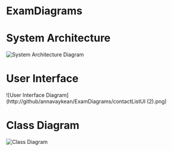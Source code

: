 # ExamDiagrams

# System Architecture
![System Architecture Diagram](http://github/annavaykean/ExamDiagrams/systemArch.png)
# User Interface
![User Interface Diagram](http://github/annavaykean/ExamDiagrams/contactListUI (2).png)
# Class Diagram
![Class Diagram](http://github/annavaykean/ExamDiagrams/classDiagram.png)


